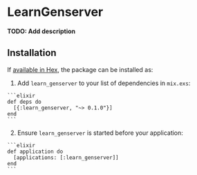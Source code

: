# LearnGenserver

**TODO: Add description**

## Installation

If [available in Hex](https://hex.pm/docs/publish), the package can be installed as:

  1. Add `learn_genserver` to your list of dependencies in `mix.exs`:

    ```elixir
    def deps do
      [{:learn_genserver, "~> 0.1.0"}]
    end
    ```

  2. Ensure `learn_genserver` is started before your application:

    ```elixir
    def application do
      [applications: [:learn_genserver]]
    end
    ```

